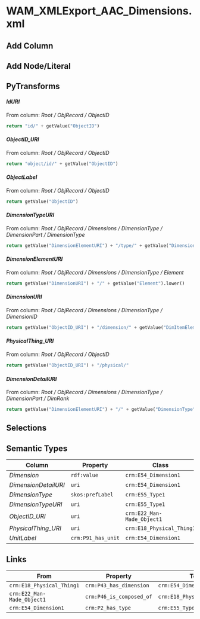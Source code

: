 # WAM_XMLExport_AAC_Dimensions.xml

## Add Column

## Add Node/Literal

## PyTransforms
#### _IdURI_
From column: _Root / ObjRecord / ObjectID_
``` python
return "id/" + getValue("ObjectID")
```

#### _ObjectID_URI_
From column: _Root / ObjRecord / ObjectID_
``` python
return "object/id/" + getValue("ObjectID")
```

#### _ObjectLabel_
From column: _Root / ObjRecord / ObjectID_
``` python
return getValue("ObjectID")
```

#### _DimensionTypeURI_
From column: _Root / ObjRecord / Dimensions / DimensionType / DimensionPart / DimensionType_
``` python
return getValue("DimensionElementURI") + "/type/" + getValue("DimensionType").lower()
```

#### _DimensionElementURI_
From column: _Root / ObjRecord / Dimensions / DimensionType / Element_
``` python
return getValue("DimensionURI") + "/" + getValue("Element").lower()
```

#### _DimensionURI_
From column: _Root / ObjRecord / Dimensions / DimensionType / DimensionID_
``` python
return getValue("ObjectID_URI") + "/dimension/" + getValue("DimItemElemXrefID")
```

#### _PhysicalThing_URI_
From column: _Root / ObjRecord / ObjectID_
``` python
return getValue("ObjectID_URI") + "/physical/"
```

#### _DimensionDetailURI_
From column: _Root / ObjRecord / Dimensions / DimensionType / DimensionPart / DimRank_
``` python
return getValue("DimensionElementURI") + "/" + getValue("DimensionType").lower()
```


## Selections

## Semantic Types
| Column | Property | Class |
|  ----- | -------- | ----- |
| _Dimension_ | `rdf:value` | `crm:E54_Dimension1`|
| _DimensionDetailURI_ | `uri` | `crm:E54_Dimension1`|
| _DimensionType_ | `skos:prefLabel` | `crm:E55_Type1`|
| _DimensionTypeURI_ | `uri` | `crm:E55_Type1`|
| _ObjectID_URI_ | `uri` | `crm:E22_Man-Made_Object1`|
| _PhysicalThing_URI_ | `uri` | `crm:E18_Physical_Thing1`|
| _UnitLabel_ | `crm:P91_has_unit` | `crm:E54_Dimension1`|


## Links
| From | Property | To |
|  --- | -------- | ---|
| `crm:E18_Physical_Thing1` | `crm:P43_has_dimension` | `crm:E54_Dimension1`|
| `crm:E22_Man-Made_Object1` | `crm:P46_is_composed_of` | `crm:E18_Physical_Thing1`|
| `crm:E54_Dimension1` | `crm:P2_has_type` | `crm:E55_Type1`|
